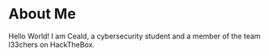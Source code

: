 # About Me
Hello World! I am Ceald, a cybersecurity student and a member of the team l33chers on HackTheBox. 